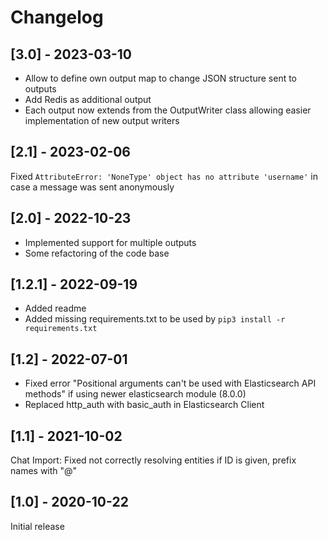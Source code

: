 # Changelog

## [3.0] - 2023-03-10

* Allow to define own output map to change JSON structure sent to outputs
* Add Redis as additional output
* Each output now extends from the OutputWriter class allowing easier implementation of new output writers

## [2.1] - 2023-02-06

Fixed `AttributeError: 'NoneType' object has no attribute 'username'` in case a message was sent anonymously

## [2.0] - 2022-10-23

* Implemented support for multiple outputs
* Some refactoring of the code base

## [1.2.1] - 2022-09-19

* Added readme
* Added missing requirements.txt to be used by `pip3 install -r requirements.txt`

## [1.2] - 2022-07-01

* Fixed error "Positional arguments can't be used with Elasticsearch API methods" if using newer elasticsearch module (8.0.0)
* Replaced http_auth with basic_auth in Elasticsearch Client

## [1.1] - 2021-10-02

Chat Import: Fixed not correctly resolving entities if ID is given, prefix names with "@"

## [1.0] - 2020-10-22

Initial release